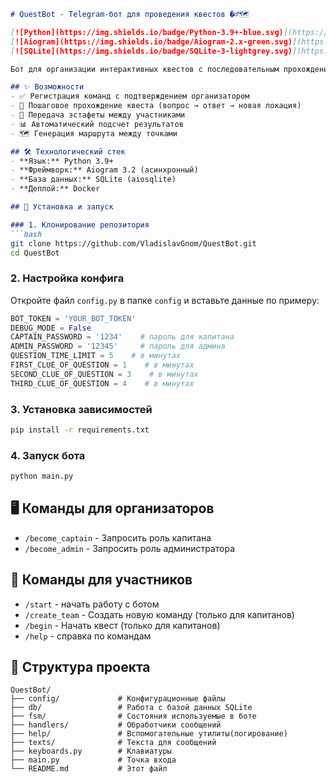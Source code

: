 ```markdown
# QuestBot - Telegram-бот для проведения квестов �♂️🗺️

[![Python](https://img.shields.io/badge/Python-3.9+-blue.svg)](https://python.org)
[![Aiogram](https://img.shields.io/badge/Aiogram-2.x-green.svg)](https://docs.aiogram.dev/)
[![SQLite](https://img.shields.io/badge/SQLite-3-lightgrey.svg)](https://sqlite.org)

Бот для организации интерактивных квестов с последовательным прохождением локаций. Участники получают задания, отвечают на вопросы и перемещаются между точками, пока не завершат маршрут.

## ✨ Возможности
- ✅ Регистрация команд с подтверждением организатором
- 🏁 Пошаговое прохождение квеста (вопрос → ответ → новая локация)
- 🔄 Передача эстафеты между участниками
- 📊 Автоматический подсчет результатов
- 🗺️ Генерация маршрута между точками

## 🛠 Технологический стек
- **Язык:** Python 3.9+
- **Фреймворк:** Aiogram 3.2 (асинхронный)
- **База данных:** SQLite (aiosqlite)
- **Деплой:** Docker

## 🚀 Установка и запуск

### 1. Клонирование репозитория
```bash
git clone https://github.com/VladislavGnom/QuestBot.git
cd QuestBot
```

### 2. Настройка конфига
Откройте файл `config.py` в папке `config` и вставьте данные по примеру:
```python
BOT_TOKEN = 'YOUR_BOT_TOKEN'
DEBUG_MODE = False
CAPTAIN_PASSWORD = '1234'    # пароль для капитана
ADMIN_PASSWORD = '12345'     # пароль для админа
QUESTION_TIME_LIMIT = 5    # в минутах
FIRST_CLUE_OF_QUESTION = 1    # в минутах
SECOND_CLUE_OF_QUESTION = 3    # в минутах
THIRD_CLUE_OF_QUESTION = 4    # в минутах
```

### 3. Установка зависимостей
```bash
pip install -r requirements.txt
```

### 4. Запуск бота
```bash
python main.py
```

## 🖥 Команды для организаторов
- `/become_captain` - Запросить роль капитана 
- `/become_admin` - Запросить роль администратора 

## 👥 Команды для участников
- `/start` - начать работу с ботом
- `/create_team` - Создать новую команду (только для капитанов)
- `/begin` - Начать квест (только для капитанов)
- `/help` - справка по командам

## 📂 Структура проекта
```
QuestBot/
├── config/             # Конфигурационные файлы
├── db/                 # Работа с базой данных SQLite
├── fsm/                # Состояния используемые в боте
├── handlers/           # Обработчики сообщений
├── help/               # Вспомогательные утилиты(логирование)
├── texts/              # Текста для сообщений
├── keyboards.py        # Клавиатуры
├── main.py             # Точка входа
└── README.md           # Этот файл
```
